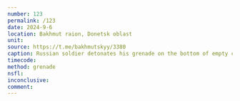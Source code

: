 ```yaml
---
number: 123
permalink: /123
date: 2024-9-6
location: Bakhmut raion, Donetsk oblast
unit: 
source: https://t.me/bakhmutskyy/3380
caption: Russian soldier detonates his grenade on the bottom of empty channel
timecode: 
method: grenade
nsfl: 
inconclusive:
comment: 
---
```

<script async src="https://telegram.org/js/telegram-widget.js?22" data-telegram-post="ukr_pics/23343" data-width="100%" data-userpic="false"></script>